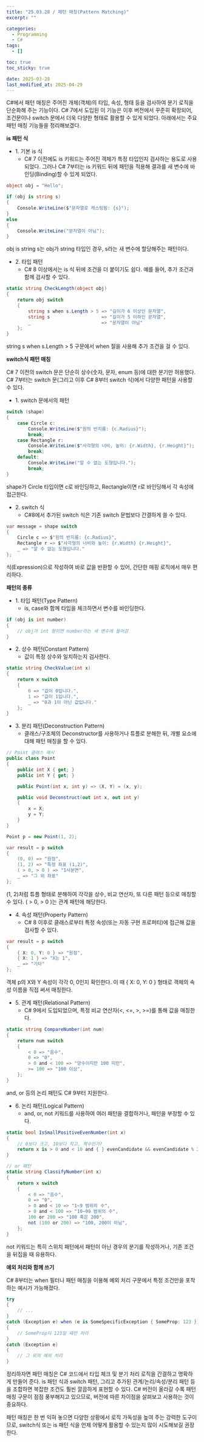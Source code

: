 ```yaml
---
title: "25.03.28 / 패턴 매칭(Pattern Matching)"
excerpt: ""

categories:
  - Programming
  - C#
tags:
  - []

toc: true
toc_sticky: true

date: 2025-03-28
last_modified_at: 2025-04-29
---
```


C#에서 패턴 매칭은 주어진 개체(객체)의 타입, 속성, 형태 등을 검사하여 분기 로직을 단순화해 주는 기능이다. C# 7에서 도입된 이 기능은 이후 버전에서 꾸준히 확장되어, 조건문이나 switch 문에서 더욱 다양한 형태로 활용할 수 있게 되었다. 아래에서는 주요 패턴 매칭 기능들을 정리해보겠다.

**is 패턴 식**

- 1\. 기본 is 식
  - C# 7 이전에도 is 키워드는 주어진 객체가 특정 타입인지 검사하는 용도로 사용되었다. 그러나 C# 7부터는 is 키워드 뒤에 패턴을 적용해 결과를 새 변수에 바인딩(Binding)할 수 있게 되었다.

```csharp
object obj = "Hello";

if (obj is string s)
{
    Console.WriteLine($"문자열로 캐스팅됨: {s}");
}
else
{
    Console.WriteLine("문자열이 아님");
}
```

obj is string s는 obj가 string 타입인 경우, s라는 새 변수에 할당해주는 패턴이다.

- 2\. 타입 패턴
  - C# 8 이상에서는 is 식 뒤에 조건을 더 붙이기도 쉽다. 예를 들어, 추가 조건과 함께 검사할 수 있다.

```csharp
static string CheckLength(object obj)
{
    return obj switch
    {
        string s when s.Length > 5 => "길이가 6 이상인 문자열",
        string s                   => "길이가 5 이하인 문자열",
        _                          => "문자열이 아님"
    };
}
```

string s when s.Length > 5 구문에서 when 절을 사용해 추가 조건을 걸 수 있다.

**switch식 패턴 매칭**

C# 7 이전의 switch 문은 단순히 상수(숫자, 문자, enum 등)에 대한 분기만 허용했다. C# 7부터는 switch 문(그리고 이후 C# 8부터 switch 식)에서 다양한 패턴을 사용할 수 있다.

- 1\. switch 문에서의 패턴

```csharp
switch (shape)
{
    case Circle c:
        Console.WriteLine($"원의 반지름: {c.Radius}");
        break;
    case Rectangle r:
        Console.WriteLine($"사각형의 너비, 높이: {r.Width}, {r.Height}");
        break;
    default:
        Console.WriteLine("알 수 없는 도형입니다.");
        break;
}
```

shape가 Circle 타입이면 c로 바인딩하고, Rectangle이면 r로 바인딩해서 각 속성에 접근한다.

- 2\. switch 식
  - C#8에서 추가된 switch 식은 기존 switch 문법보다 간결하게 쓸 수 있다.

```csharp
var message = shape switch
{
    Circle c => $"원의 반지름: {c.Radius}",
    Rectangle r => $"사각형의 너비와 높이: {r.Width} {r.Height}",
    _ => "알 수 없는 도형입니다."
};
```

식(Expression)으로 작성하여 바로 값을 반환할 수 있어, 간단한 매핑 로직에서 매우 편리하다.

**패턴의 종류**

- 1\. 타입 패턴(Type Pattern)
  - is, case와 함께 타입을 체크하면서 변수를 바인딩한다.

```csharp
if (obj is int number)
{
    // obj가 int 형이면 number라는 새 변수에 들어감
}
```

- 2\. 상수 패턴(Constant Pattern)
  - 값이 특정 상수와 일치하는지 검사한다.

```csharp
static string CheckValue(int x)
{
    return x switch
    {
        0 => "값이 0입니다.",
        1 => "값이 1입니다.",
        _ => "0과 1이 아닌 값입니다."
    };
}
```

- 3\. 분리 패턴(Deconstruction Pattern)
  - 클래스/구조체의 Deconstructor를 사용하거나 튜플로 분해한 뒤, 개별 요소에 대해 패턴 매칭을 할 수 있다.

```csharp
// Point 클래스 예시
public class Point
{
    public int X { get; }
    public int Y { get; }

    public Point(int x, int y) => (X, Y) = (x, y);

    public void Deconstruct(out int x, out int y)
    {
        x = X;
        y = Y;
    }
}

Point p = new Point(1, 2);

var result = p switch
{
    (0, 0) => "원점",
    (1, 2) => "특정 좌표 (1,2)",
    ( > 0, > 0 ) => "1사분면",
    _ => "그 외 좌표"
};
```

(1, 2)처럼 튜플 형태로 분해하여 각각을 상수, 비교 연산자, 또 다른 패턴 등으로 매칭할 수 있다. ( > 0, > 0 )는 관계 패턴에 해당한다.

- 4\. 속성 패턴(Property Pattern)
  - C# 8 이후로 클래스로부터 특정 속성(또는 자동 구현 프로퍼티)에 접근해 값을 검사할 수 있다.

```csharp
var result = p switch
{
    { X: 0, Y: 0 } => "원점",
    { X: 1 } => "X는 1",
    _ => "기타"
};
```

객체 p의 X와 Y 속성이 각각 0, 0인지 확인한다. 이 때 { X: 0, Y: 0 } 형태로 객체의 속성 이름을 직접 써서 매칭한다.

- 5\. 관계 패턴(Relational Pattern)
  - C# 9에서 도입되었으며, 특정 비교 연산자(<, <=, >, >=)를 통해 값을 매칭한다.

```csharp
static string CompareNumber(int num)
{
    return num switch
    {
        < 0 => "음수",
        0 => "0",
        > 0 and < 100 => "양수이지만 100 미만",
        >= 100 => "100 이상",
    };
}
```

and, or 등의 논리 패턴도 C# 9부터 지원한다.

- 6\. 논리 패턴(Logical Pattern)
  - and, or, not 키워드를 사용하여 여러 패턴을 결합하거나, 패턴을 부정할 수 있다.

```csharp
static bool IsSmallPositiveEvenNumber(int x)
{
    // 0보다 크고, 10보다 작고, 짝수인가?
    return x is > 0 and < 10 and { } evenCandidate && evenCandidate % 2 == 0;
}

// or 패턴
static string ClassifyNumber(int x)
{
    return x switch
    {
        < 0 => "음수",
        0 => "0",
        > 0 and < 10 => "1~9 범위의 수",
        > 0 and < 100 => "10~99 범위의 수",
        100 or 200 => "100 혹은 200",
        not (100 or 200) => "100, 200이 아님",
    };
}
```

not 키워드는 특히 스위치 패턴에서 패턴이 아닌 경우의 분기를 작성하거나, 기존 조건을 뒤집을 때 유용하다.

**예외 처리와 함께 쓰기**

C# 8부터는 when 필터나 패턴 매칭을 이용해 예외 처리 구문에서 특정 조건만을 포착하는 예시가 가능해졌다.

```csharp
try
{
    // ...
}
catch (Exception e) when (e is SomeSpecificException { SomeProp: 123 })
{
    // SomeProp이 123일 때만 처리
}
catch (Exception e)
{
    // 그 외의 예외 처리
}
```

정리하자면 패턴 매칭은 C# 코드에서 타입 체크 및 분기 처리 로직을 간결하고 명확하게 만들어 준다. is 패턴 식과 switch 패턴, 그리고 추가된 관계/논리/속성/분리 패턴 등을 조합하면 복잡한 조건도 훨씬 깔끔하게 표현할 수 있다. C# 버전이 올라갈 수록 패턴 매칭 구문이 점점 풍부해지고 있으므로, 버전에 따른 차이점을 살펴보고 사용하는 것이 중요하다.

패턴 매칭은 한 번 익혀 놓으면 다양한 상황에서 로직 가독성을 높여 주는 강력한 도구이므로, switch식 또는 is 패턴 식을 언제 어떻게 활용할 수 있는지 많이 시도해보길 권장한다.
